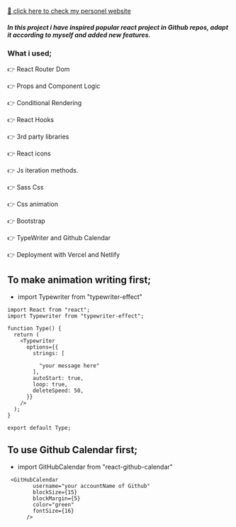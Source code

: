 
[📍 click here to check my personel website](https://react-porfolio-peach.vercel.app)

##### In this project i have inspired popular react project in Github repos, adapt it according to myself and added new features.
### What i used;
👉 React Router Dom

👉 Props and Component Logic

👉 Conditional Rendering

👉 React Hooks

👉 3rd party libraries

👉 React icons

👉 Js iteration methods.

👉 Sass Css

👉 Css animation

👉 Bootstrap 

👉 TypeWriter and Github Calendar 

👉 Deployment with Vercel and Netlify



## To make animation writing first; 
- import Typewriter from "typewriter-effect"


```
import React from "react";
import Typewriter from "typewriter-effect";

function Type() {
  return (
    <Typewriter
      options={{
        strings: [
       
          "your message here"
        ],
        autoStart: true,
        loop: true,
        deleteSpeed: 50,
      }}
    />
  );
}

export default Type;

````

## To use Github Calendar first;
- import GitHubCalendar from "react-github-calendar"

```
 <GitHubCalendar
        username="your accountName of Github"
        blockSize={15}
        blockMargin={5}
        color="green"
        fontSize={16}
      />

```
